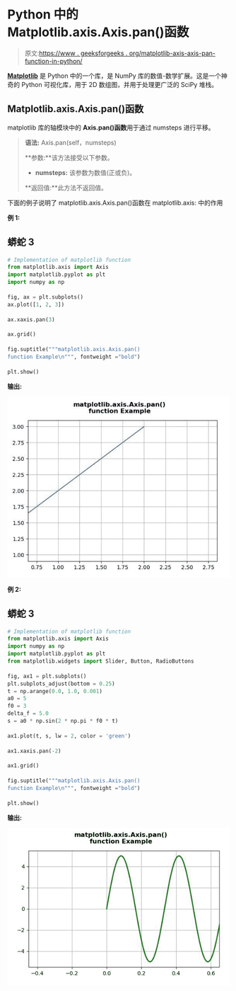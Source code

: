 # Python 中的 Matplotlib.axis.Axis.pan()函数

> 原文:[https://www . geeksforgeeks . org/matplotlib-axis-axis-pan-function-in-python/](https://www.geeksforgeeks.org/matplotlib-axis-axis-pan-function-in-python/)

[**Matplotlib**](https://www.geeksforgeeks.org/python-introduction-matplotlib/) 是 Python 中的一个库，是 NumPy 库的数值-数学扩展。这是一个神奇的 Python 可视化库，用于 2D 数组图，并用于处理更广泛的 SciPy 堆栈。

## Matplotlib.axis.Axis.pan()函数

matplotlib 库的轴模块中的 **Axis.pan()函数**用于通过 numsteps 进行平移。

> **语法:** Axis.pan(self，numsteps)
> 
> **参数:**该方法接受以下参数。
> 
> *   **numsteps:** 该参数为数值(正或负)。
> 
> **返回值:**此方法不返回值。

下面的例子说明了 matplotlib.axis.Axis.pan()函数在 matplotlib.axis:
中的作用

**例 1:**

## 蟒蛇 3

```py
# Implementation of matplotlib function
from matplotlib.axis import Axis
import matplotlib.pyplot as plt 
import numpy as np 

fig, ax = plt.subplots() 
ax.plot([1, 2, 3])  

ax.xaxis.pan(3)

ax.grid() 

fig.suptitle("""matplotlib.axis.Axis.pan()
function Example\n""", fontweight ="bold")  

plt.show()
```

**输出:**

![](img/f679b3062f46c783ccff0b65fb28ed59.png)

**例 2:**

## 蟒蛇 3

```py
# Implementation of matplotlib function
from matplotlib.axis import Axis
import numpy as np 
import matplotlib.pyplot as plt 
from matplotlib.widgets import Slider, Button, RadioButtons 

fig, ax1 = plt.subplots() 
plt.subplots_adjust(bottom = 0.25) 
t = np.arange(0.0, 1.0, 0.001) 
a0 = 5
f0 = 3
delta_f = 5.0
s = a0 * np.sin(2 * np.pi * f0 * t) 

ax1.plot(t, s, lw = 2, color = 'green') 

ax1.xaxis.pan(-2)

ax1.grid() 

fig.suptitle("""matplotlib.axis.Axis.pan()
function Example\n""", fontweight ="bold")  

plt.show()
```

**输出:**

![](img/6acad09173b350a4c096a0cee77ac260.png)